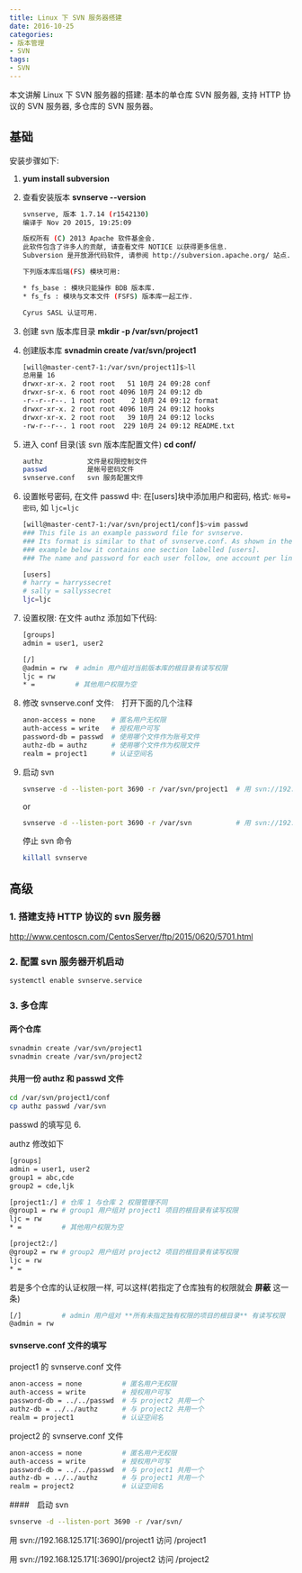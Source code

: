 ```yaml
---
title: Linux 下 SVN 服务器搭建
date: 2016-10-25
categories:
- 版本管理
- SVN
tags:
- SVN
---
```


本文讲解 Linux 下 SVN 服务器的搭建: 基本的单仓库 SVN 服务器, 支持 HTTP 协议的 SVN 服务器, 多仓库的 SVN 服务器。

<!-- more -->

## 基础

安装步骤如下:

1. **yum install subversion**
1. 查看安装版本 **svnserve --version**

    ```sh
    svnserve, 版本 1.7.14 (r1542130)
    编译于 Nov 20 2015, 19:25:09

    版权所有 (C) 2013 Apache 软件基金会.
    此软件包含了许多人的贡献, 请查看文件 NOTICE 以获得更多信息.
    Subversion 是开放源代码软件, 请参阅 http://subversion.apache.org/ 站点.

    下列版本库后端(FS) 模块可用:

    * fs_base : 模块只能操作 BDB 版本库.
    * fs_fs : 模块与文本文件 (FSFS) 版本库一起工作.

    Cyrus SASL 认证可用.
    ```

1. 创建 svn 版本库目录 **mkdir -p /var/svn/project1**
1. 创建版本库 **svnadmin create /var/svn/project1**

    ```sh
    [will@master-cent7-1:/var/svn/project1]$>ll
    总用量 16
    drwxr-xr-x. 2 root root   51 10月 24 09:28 conf
    drwxr-sr-x. 6 root root 4096 10月 24 09:12 db
    -r--r--r--. 1 root root    2 10月 24 09:12 format
    drwxr-xr-x. 2 root root 4096 10月 24 09:12 hooks
    drwxr-xr-x. 2 root root   39 10月 24 09:12 locks
    -rw-r--r--. 1 root root  229 10月 24 09:12 README.txt
    ```

1. 进入 conf 目录(该 svn 版本库配置文件) **cd conf/**

    ```sh
    authz           文件是权限控制文件
    passwd          是帐号密码文件
    svnserve.conf   svn 服务配置文件
    ```

1. 设置帐号密码, 在文件 passwd 中: 在[users]块中添加用户和密码, 格式: `帐号=密码`, 如 `ljc=ljc`

    ```sh
    [will@master-cent7-1:/var/svn/project1/conf]$>vim passwd
    ### This file is an example password file for svnserve.
    ### Its format is similar to that of svnserve.conf. As shown in the
    ### example below it contains one section labelled [users].
    ### The name and password for each user follow, one account per line.

    [users]
    # harry = harryssecret
    # sally = sallyssecret
    ljc=ljc
    ```

1. 设置权限: 在文件 authz 添加如下代码:

    ```sh
    [groups]
    admin = user1, user2

    [/]
    @admin = rw  # admin 用户组对当前版本库的根目录有读写权限
    ljc = rw
    * =          # 其他用户权限为空
    ```

1. 修改 svnserve.conf 文件:　打开下面的几个注释

    ```sh
    anon-access = none    # 匿名用户无权限
    auth-access = write   # 授权用户可写
    password-db = passwd  # 使用哪个文件作为账号文件
    authz-db = authz      # 使用哪个文件作为权限文件
    realm = project1      # 认证空间名
    ```

1. 启动 svn

    ```sh
    svnserve -d --listen-port 3690 -r /var/svn/project1  # 用 svn://192.168.125.171[:3690] 打开 /project1
    ```

    or

    ```sh
    svnserve -d --listen-port 3690 -r /var/svn           # 用 svn://192.168.125.171[:3690]/project1 打开 /project1
    ```

    停止 svn 命令

    ```sh
    killall svnserve
    ```

## 高级

### 1. 搭建支持 HTTP 协议的 svn 服务器

http://www.centoscn.com/CentosServer/ftp/2015/0620/5701.html

### 2. 配置 svn 服务器开机启动

```sh
systemctl enable svnserve.service
```

### 3. 多仓库

#### 两个仓库

```sh
svnadmin create /var/svn/project1
svnadmin create /var/svn/project2
```

#### 共用一份 authz 和 passwd 文件

```sh
cd /var/svn/project1/conf
cp authz passwd /var/svn
```

passwd 的填写见 6.

authz 修改如下

```sh
[groups]
admin = user1, user2
group1 = abc,cde
group2 = cde,ljk

[project1:/] # 仓库 1 与仓库 2 权限管理不同
@group1 = rw # group1 用户组对 project1 项目的根目录有读写权限
ljc = rw
* =          # 其他用户权限为空

[project2:/]
@group2 = rw # group2 用户组对 project2 项目的根目录有读写权限
ljc = rw
* =
```

若是多个仓库的认证权限一样, 可以这样(若指定了仓库独有的权限就会 **屏蔽** 这一条)

```sh
[/]          # admin 用户组对 **所有未指定独有权限的项目的根目录** 有读写权限
@admin = rw
```

#### svnserve.conf 文件的填写

project1 的 svnserve.conf 文件

```sh
anon-access = none          # 匿名用户无权限
auth-access = write         # 授权用户可写
password-db = ../../passwd  # 与 project2 共用一个
authz-db = ../../authz      # 与 project2 共用一个
realm = project1            # 认证空间名
```

project2 的 svnserve.conf 文件

```sh
anon-access = none          # 匿名用户无权限
auth-access = write         # 授权用户可写
password-db = ../../passwd  # 与 project1 共用一个
authz-db = ../../authz      # 与 project1 共用一个
realm = project2            # 认证空间名
```

####　启动 svn

```sh
svnserve -d --listen-port 3690 -r /var/svn/
```

用 svn://192.168.125.171[:3690]/project1 访问 /project1

用 svn://192.168.125.171[:3690]/project2 访问 /project2
